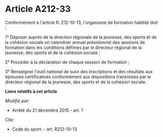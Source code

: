 # Article A212-33

Conformément à l'article R. 212-10-13, l'organisme de formation habilité doit : 

1° Déposer auprès de la direction régionale de la jeunesse, des sports et de la cohésion sociale un calendrier annuel
prévisionnel des sessions de formation dans les conditions définies par le directeur régional de la jeunesse, des sports et
de la cohésion sociale ; 

2° Procéder à la déclaration de chaque session de formation ; 

3° Renseigner l'outil national de suivi des inscriptions et des résultats aux épreuves certificatives conformément aux
dispositions transmises par le directeur régional de la jeunesse, des sports et de la cohésion sociale.

**Liens relatifs à cet article**

_Modifié par_:

  - Arrêté du 21 décembre 2015 - art. 1

_Cite_:

  - Code du sport. - art. R212-10-13
